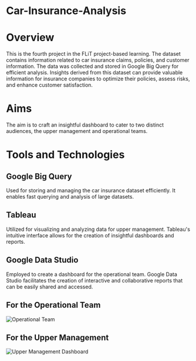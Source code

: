 # Car-Insurance-Analysis

# Overview
This is the fourth project in the FLiT project-based learning. The dataset contains information related to car insurance claims, policies, and customer information. The data was collected and stored in Google Big Query for efficient analysis. Insights derived from this dataset can provide valuable information for insurance companies to optimize their policies, assess risks, and enhance customer satisfaction.

# Aims
The aim is to craft an insightful dashboard to cater to two distinct audiences, the upper management and operational teams.

# Tools and Technologies
## Google Big Query
Used for storing and managing the car insurance dataset efficiently. It enables fast querying and analysis of large datasets.
## Tableau
Utilized for visualizing and analyzing data for upper management. Tableau's intuitive interface allows for the creation of insightful dashboards and reports.
## Google Data Studio
Employed to create a dashboard for the operational team. Google Data Studio facilitates the creation of interactive and collaborative reports that can be easily shared and accessed.

## For the Operational Team
![Operational Team](https://github.com/miraclenwadiaru/Car-Insurance-Analysis/assets/128008498/8d8f37e2-79a7-411d-af31-138480775e23)

 ## For the Upper Management
 ![Upper Management Dashboard](https://github.com/miraclenwadiaru/Car-Insurance-Analysis/assets/128008498/5c15ae65-f9d3-4d25-8b24-480e96a929f8)
